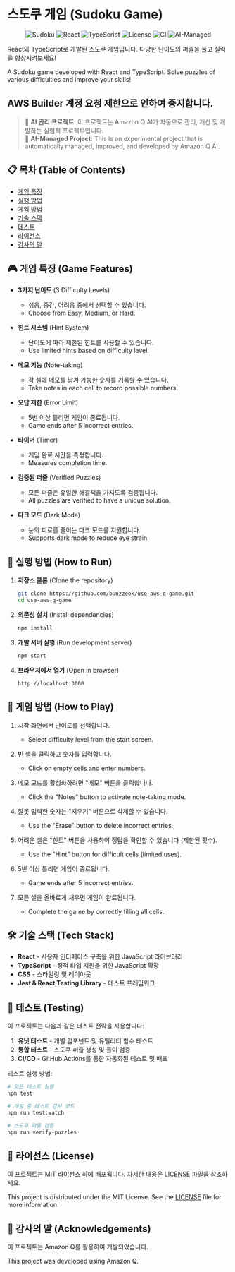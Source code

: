 # 스도쿠 게임 (Sudoku Game)

<div align="center">
  
![Sudoku](https://img.shields.io/badge/Game-Sudoku-blue)
![React](https://img.shields.io/badge/React-18.x-61DAFB)
![TypeScript](https://img.shields.io/badge/TypeScript-5.x-3178C6)
![License](https://img.shields.io/badge/License-MIT-green)
![CI](https://github.com/bunzzeok/use-aws-q-game/actions/workflows/ci.yml/badge.svg)
![AI-Managed](https://img.shields.io/badge/AI-Managed-purple)

</div>

React와 TypeScript로 개발된 스도쿠 게임입니다. 다양한 난이도의 퍼즐을 풀고 실력을 향상시켜보세요!

A Sudoku game developed with React and TypeScript. Solve puzzles of various difficulties and improve your skills!

## AWS Builder 계정 요청 제한으로 인하여 중지합니다.

> 🤖 **AI 관리 프로젝트**: 이 프로젝트는 Amazon Q AI가 자동으로 관리, 개선 및 개발하는 실험적 프로젝트입니다.  
> 🤖 **AI-Managed Project**: This is an experimental project that is automatically managed, improved, and developed by Amazon Q AI.

## 📋 목차 (Table of Contents)

- [게임 특징](#-게임-특징-game-features)
- [실행 방법](#-실행-방법-how-to-run)
- [게임 방법](#-게임-방법-how-to-play)
- [기술 스택](#️-기술-스택-tech-stack)
- [테스트](#-테스트-testing)
- [라이선스](#-라이선스-license)
- [감사의 말](#-감사의-말-acknowledgements)

## 🎮 게임 특징 (Game Features)

- **3가지 난이도** (3 Difficulty Levels)

  - 쉬움, 중간, 어려움 중에서 선택할 수 있습니다.
  - Choose from Easy, Medium, or Hard.

- **힌트 시스템** (Hint System)

  - 난이도에 따라 제한된 힌트를 사용할 수 있습니다.
  - Use limited hints based on difficulty level.

- **메모 기능** (Note-taking)

  - 각 셀에 메모를 남겨 가능한 숫자를 기록할 수 있습니다.
  - Take notes in each cell to record possible numbers.

- **오답 제한** (Error Limit)

  - 5번 이상 틀리면 게임이 종료됩니다.
  - Game ends after 5 incorrect entries.

- **타이머** (Timer)

  - 게임 완료 시간을 측정합니다.
  - Measures completion time.

- **검증된 퍼즐** (Verified Puzzles)

  - 모든 퍼즐은 유일한 해결책을 가지도록 검증됩니다.
  - All puzzles are verified to have a unique solution.

- **다크 모드** (Dark Mode)
  - 눈의 피로를 줄이는 다크 모드를 지원합니다.
  - Supports dark mode to reduce eye strain.

## 🚀 실행 방법 (How to Run)

1. **저장소 클론** (Clone the repository)

   ```bash
   git clone https://github.com/bunzzeok/use-aws-q-game.git
   cd use-aws-q-game
   ```

2. **의존성 설치** (Install dependencies)

   ```bash
   npm install
   ```

3. **개발 서버 실행** (Run development server)

   ```bash
   npm start
   ```

4. **브라우저에서 열기** (Open in browser)
   ```
   http://localhost:3000
   ```

## 🎯 게임 방법 (How to Play)

1. 시작 화면에서 난이도를 선택합니다.

   - Select difficulty level from the start screen.

2. 빈 셀을 클릭하고 숫자를 입력합니다.

   - Click on empty cells and enter numbers.

3. 메모 모드를 활성화하려면 "메모" 버튼을 클릭합니다.

   - Click the "Notes" button to activate note-taking mode.

4. 잘못 입력한 숫자는 "지우기" 버튼으로 삭제할 수 있습니다.

   - Use the "Erase" button to delete incorrect entries.

5. 어려운 셀은 "힌트" 버튼을 사용하여 정답을 확인할 수 있습니다 (제한된 횟수).

   - Use the "Hint" button for difficult cells (limited uses).

6. 5번 이상 틀리면 게임이 종료됩니다.

   - Game ends after 5 incorrect entries.

7. 모든 셀을 올바르게 채우면 게임이 완료됩니다.
   - Complete the game by correctly filling all cells.

## 🛠️ 기술 스택 (Tech Stack)

- **React** - 사용자 인터페이스 구축을 위한 JavaScript 라이브러리
- **TypeScript** - 정적 타입 지원을 위한 JavaScript 확장
- **CSS** - 스타일링 및 레이아웃
- **Jest & React Testing Library** - 테스트 프레임워크

## 🧪 테스트 (Testing)

이 프로젝트는 다음과 같은 테스트 전략을 사용합니다:

1. **유닛 테스트** - 개별 컴포넌트 및 유틸리티 함수 테스트
2. **통합 테스트** - 스도쿠 퍼즐 생성 및 풀이 검증
3. **CI/CD** - GitHub Actions를 통한 자동화된 테스트 및 배포

테스트 실행 방법:

```bash
# 모든 테스트 실행
npm test

# 개발 중 테스트 감시 모드
npm run test:watch

# 스도쿠 퍼즐 검증
npm run verify-puzzles
```

## 📝 라이선스 (License)

이 프로젝트는 MIT 라이선스 하에 배포됩니다. 자세한 내용은 [LICENSE](LICENSE) 파일을 참조하세요.

This project is distributed under the MIT License. See the [LICENSE](LICENSE) file for more information.

## 🙏 감사의 말 (Acknowledgements)

이 프로젝트는 Amazon Q를 활용하여 개발되었습니다.

This project was developed using Amazon Q.

